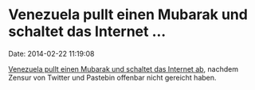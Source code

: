 Venezuela pullt einen Mubarak und schaltet das Internet \...
============================================================

Date: 2014-02-22 11:19:08

[Venezuela pullt einen Mubarak und schaltet das Internet
ab](https://www.eff.org/deeplinks/2014/02/venezuelas-net-crackdown-escalates),
nachdem Zensur von Twitter und Pastebin offenbar nicht gereicht haben.
